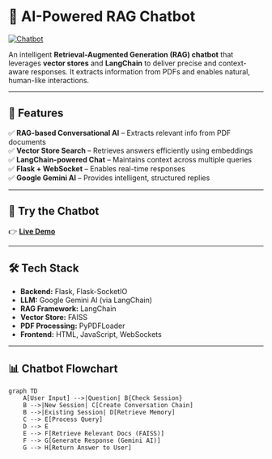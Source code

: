 # 🤖 AI-Powered RAG Chatbot  

[![Chatbot](https://img.shields.io/badge/Try%20Chatbot-Click%20Here-blue?style=for-the-badge)](https://llm-chatbot-9.onrender.com/)  

An intelligent **Retrieval-Augmented Generation (RAG) chatbot** that leverages **vector stores** and **LangChain** to deliver precise and context-aware responses. It extracts information from PDFs and enables natural, human-like interactions.  

---

## 🚀 Features  
✅ **RAG-based Conversational AI** – Extracts relevant info from PDF documents  
✅ **Vector Store Search** – Retrieves answers efficiently using embeddings  
✅ **LangChain-powered Chat** – Maintains context across multiple queries  
✅ **Flask + WebSocket** – Enables real-time responses  
✅ **Google Gemini AI** – Provides intelligent, structured replies  

---

## 🔗 Try the Chatbot  
👉 **[Live Demo](https://llm-chatbot-9.onrender.com/)**  

---

## 🛠 Tech Stack  
- **Backend:** Flask, Flask-SocketIO  
- **LLM:** Google Gemini AI (via LangChain)  
- **RAG Framework:** LangChain  
- **Vector Store:** FAISS  
- **PDF Processing:** PyPDFLoader  
- **Frontend:** HTML, JavaScript, WebSockets  

---

## 📊 Chatbot Flowchart  

```mermaid
graph TD
    A[User Input] -->|Question| B{Check Session}
    B -->|New Session| C[Create Conversation Chain]
    B -->|Existing Session| D[Retrieve Memory]
    C --> E[Process Query]
    D --> E
    E --> F[Retrieve Relevant Docs (FAISS)]
    F --> G[Generate Response (Gemini AI)]
    G --> H[Return Answer to User]



